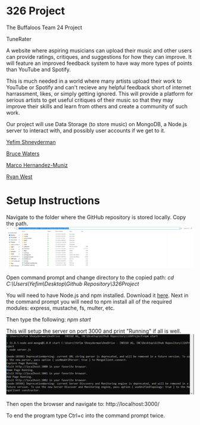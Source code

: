 # 326 Project
The Buffaloos
Team 24 Project

TuneRater

A website where aspiring musicians can upload their music and other users can provide ratings, critiques, and suggestions for how they can improve. It will feature an improved feedback system to have way more types of points than YouTube and Spotify.

This is much needed in a world where many artists upload their work to YouTube or Spotify and can't recieve any helpful feedback short of internet harrassment, likes, or simply getting ignored. This will provide a platform for serious artists to get useful critiques of their music so that they may improve their skills and learn from others and create a community of such work.

Our project will use Data Storage (to store music) on MongoDB, a Node.js server to interact with, and possibly user accounts if we get to it.

[Yefim Shneyderman](/team/Yefim.md)

[Bruce Waters](/team/Bruce.md)

[Marco Hernandez-Muniz](/team/Marco.md)

[Ryan West](/team/Ryan.md)

# Setup Instructions

Navigate to the folder where the GitHub repository is stored locally. Copy the path.
![FS](fs.png)

Open command prompt and change directory to the copied path:
    *cd C:\Users\Yefim\Desktop\Github Repository\326Project*

You will need to have Node.js and npm installed. Download it [here](https://nodejs.org/en/download/).
Next in the command prompt you will need to npm install all of the required modules: express, mustache, fs, multer, etc.

Then type the following:
    *npm start*

This will setup the server on port 3000 and print "Running" if all is well.
![cmd](cmd.png)

Then open the browser and navigate to: http://localhost:3000/

To end the program type Ctrl+c into the command prompt twice.
